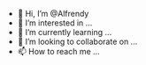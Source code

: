 - 👋 Hi, I’m @Alfrendy
- 👀 I’m interested in ...
- 🌱 I’m currently learning ...
- 💞️ I’m looking to collaborate on ...
- 📫 How to reach me ...

<!---
Alfrendy/Alfrendy is a ✨ special ✨ repository because its `README.md` (this file) appears on your GitHub profile.
You can click the Preview link to take a look at your changes.
--->
